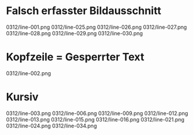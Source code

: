 # Falsch erfasster Bildausschnitt
0312/line-001.png
0312/line-025.png
0312/line-026.png
0312/line-027.png
0312/line-028.png
0312/line-029.png
0312/line-030.png

# Kopfzeile = Gesperrter Text
0312/line-002.png
# Kursiv
0312/line-003.png
0312/line-006.png
0312/line-009.png
0312/line-012.png
0312/line-013.png
0312/line-015.png
0312/line-016.png
0312/line-021.png
0312/line-024.png
0312/line-034.png
